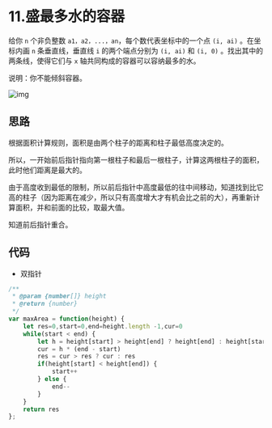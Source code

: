 # 11.盛最多水的容器
给你 `n` 个非负整数 `a1，a2，...，an`，每个数代表坐标中的一个点 `(i, ai)` 。在坐标内画 `n` 条垂直线，垂直线 `i` 的两个端点分别为 `(i, ai)` 和 `(i, 0)` 。找出其中的两条线，使得它们与 `x` 轴共同构成的容器可以容纳最多的水。

说明：你不能倾斜容器。

![img](/dovis-blog/other/78.png)

## 思路
根据面积计算规则，面积是由两个柱子的距离和柱子最低高度决定的。

所以，一开始前后指针指向第一根柱子和最后一根柱子，计算这两根柱子的面积，此时他们距离是最大的。

由于高度收到最低的限制，所以前后指针中高度最低的往中间移动，知道找到比它高的柱子（因为距离在减少，所以只有高度增大才有机会比之前的大），再重新计算面积，并和前面的比较，取最大值。

知道前后指针重合。

## 代码
- 双指针
```js
/**
 * @param {number[]} height
 * @return {number}
 */
var maxArea = function(height) {
    let res=0,start=0,end=height.length -1,cur=0
    while(start < end) {
        let h = height[start] > height[end] ? height[end] : height[start]
        cur = h * (end - start)
        res = cur > res ? cur : res
        if(height[start] < height[end]) {
            start++
        } else {
            end--
        }
    }
    return res
};
```